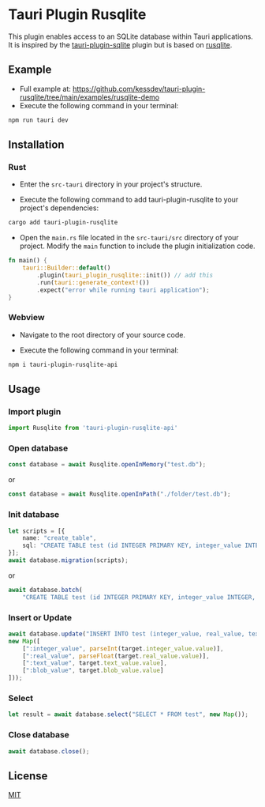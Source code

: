 # Tauri Plugin Rusqlite

This plugin enables access to an SQLite database within Tauri applications. It is inspired by the [tauri-plugin-sqlite](https://github.com/lzdyes/tauri-plugin-sqlite) plugin but is based on [rusqlite](https://github.com/rusqlite/rusqlite).

## Example

- Full example at: <https://github.com/kessdev/tauri-plugin-rusqlite/tree/main/examples/rusqlite-demo>
- Execute the following command in your terminal:

``` bash
npm run tauri dev
```

## Installation

### Rust

- Enter the `src-tauri` directory in your project's structure.

- Execute the following command to add tauri-plugin-rusqlite to your project's dependencies:

``` bash
cargo add tauri-plugin-rusqlite
```

- Open the `main.rs` file located in the `src-tauri/src` directory of your project. Modify the `main` function to include the plugin initialization code.

``` rust
fn main() {
    tauri::Builder::default()
        .plugin(tauri_plugin_rusqlite::init()) // add this
        .run(tauri::generate_context!())
        .expect("error while running tauri application");
}
```

### Webview

- Navigate to the root directory of your source code.

- Execute the following command in your terminal:

``` bash
npm i tauri-plugin-rusqlite-api
```

## Usage

### Import plugin

``` ts
import Rusqlite from 'tauri-plugin-rusqlite-api'
```

### Open database

``` ts
const database = await Rusqlite.openInMemory("test.db");
```
or
``` ts
const database = await Rusqlite.openInPath("./folder/test.db");
```

### Init database

``` ts
let scripts = [{
    name: "create_table", 
    sql: "CREATE TABLE test (id INTEGER PRIMARY KEY, integer_value INTEGER, real_value REAL, text_value TEXT, blob_value BLOB); CREATE TABLE users (id INTEGER PRIMARY KEY, name TEXT NOT NULL);"
}];
await database.migration(scripts);
```
or
``` ts
await database.batch(
    "CREATE TABLE test (id INTEGER PRIMARY KEY, integer_value INTEGER, real_value REAL, text_value TEXT, blob_value BLOB); CREATE TABLE users (id INTEGER PRIMARY KEY, name TEXT NOT NULL);");
```

### Insert or Update

``` ts
await database.update("INSERT INTO test (integer_value, real_value, text_value, blob_value) VALUES (:integer_value, :real_value, :text_value, :blob_value)", 
new Map([
    [":integer_value", parseInt(target.integer_value.value)], 
    [":real_value", parseFloat(target.real_value.value)], 
    [":text_value", target.text_value.value],
    [":blob_value", target.blob_value.value]
]));
```

### Select

``` ts
let result = await database.select("SELECT * FROM test", new Map());
```

### Close database

``` ts
await database.close();
```

## License

[MIT](LICENSE)